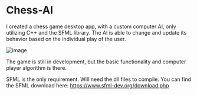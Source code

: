 # Chess-AI
I created a chess game desktop app, with a custom computer AI, only utilizing C++ and the SFML library.
The AI is able to change and update its behavior based on the individual play of the user.

![image](https://github.com/user-attachments/assets/44e5000a-386d-4db3-820e-3a68178d7abd)


The game is still in development, but the basic functionality and computer player algorithm is there.



SFML is the only requirement. Will need the dll files to compile. You can find the SFML download here: https://www.sfml-dev.org/download.php
